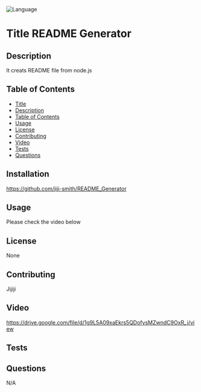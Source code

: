 
![Language](https://img.shields.io/github/languages/top/jiji-smith/README_Generator)
# Title README Generator
## Description
It creats README file from node.js
## Table of Contents
* [Title](#title)
* [Description](#description)
* [Table of Contents](#table-of-contents)
* [Usage](#usage)
* [License](#license)
* [Contributing](#contributing)
* [Video](#video)
* [Tests](#tests)
* [Questions](#questions)

## Installation
https://github.com/jiji-smith/README_Generator
## Usage
Please check the video below
## License
None
## Contributing
Jijiji
## Video
https://drive.google.com/file/d/1g9L5A09xaEkrs5QDofysMZwndC9OxR_j/view
## Tests

## Questions
N/A

